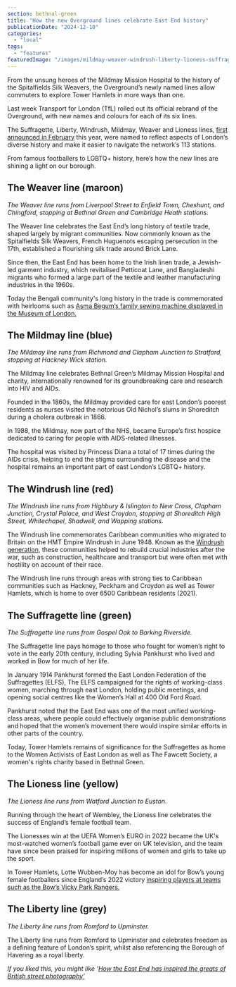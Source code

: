 ```yaml
---
section: bethnal-green
title: "How the new Overground lines celebrate East End history"
publicationDate: "2024-12-10"
categories: 
  - "local"
tags: 
  - "features"
featuredImage: "/images/mildmay-weaver-windrush-liberty-lioness-suffragette-overground-map.jpg"
---
```


From the unsung heroes of the Mildmay Mission Hospital to the history of the Spitalfields Silk Weavers, the Overground’s newly named lines allow commuters to explore Tower Hamlets in more ways than one.

Last week Transport for London (TfL) rolled out its official rebrand of the Overground, with new names and colours for each of its six lines. 

The Suffragette, Liberty, Windrush, Mildmay, Weaver and Lioness lines, [first announced in February](https://romanroadlondon.com/london-overground-lines-renamed-historical-references/) this year, were named to reflect aspects of London’s diverse history and make it easier to navigate the network’s 113 stations.

From famous footballers to LGBTQ+ history, here’s how the new lines are shining a light on our borough.

## The Weaver line (maroon)

_The Weaver line runs from Liverpool Street to Enfield Town, Cheshunt, and Chingford, stopping at Bethnal Green and Cambridge Heath stations._

The Weaver line celebrates the East End’s long history of textile trade, shaped largely by migrant communities. Now commonly known as the Spitalfields Silk Weavers, French Huguenots escaping persecution in the 17th, established a flourishing silk trade around Brick Lane. 

Since then, the East End has been home to the Irish linen trade, a Jewish-led garment industry, which revitalised Petticoat Lane, and Bangladeshi migrants who formed a large part of the textile and leather manufacturing industries in the 1960s. 

Today the Bengali community's long history in the trade is commemorated with heirlooms such as [Asma Begum’s family sewing machine displayed in the Museum of London.](https://poplarlondon.co.uk/asma-begum-sewing-machine-museum-london/)

## The Mildmay line (blue)

_The Mildmay line runs from Richmond and Clapham Junction to Stratford, stopping at Hackney Wick station._

The Mildmay line celebrates Bethnal Green’s Mildmay Mission Hospital and charity, internationally renowned for its groundbreaking care and research into HIV and AIDs.

Founded in the 1860s, the Mildmay provided care for east London’s poorest residents as nurses visited the notorious Old Nichol’s slums in Shoreditch during a cholera outbreak in 1866. 

In 1988, the Mildmay, now part of the NHS, became Europe’s first hospice dedicated to caring for people with AIDS-related illnesses. 

The hospital was visited by Princess Diana a total of 17 times during the AIDs crisis, helping to end the stigma surrounding the disease and the hospital remains an important part of east London’s LGBTQ+ history. 

## The Windrush line (red)

_The Windrush line runs from Highbury & Islington to New Cross, Clapham Junction, Crystal Palace, and West Croydon, stopping at Shoreditch High Street, Whitechapel, Shadwell, and Wapping stations._

The Windrush line commemorates Caribbean communities who migrated to Britain on the HMT Empire Windrush in June 1948. Known as the [Windrush generation](https://www.nationalwindrushmuseum.com/), these communities helped to rebuild crucial industries after the war, such as construction, healthcare and transport but were often met with hostility on account of their race. 

The Windrush line runs through areas with strong ties to Caribbean communities such as Hackney, Peckham and Croydon as well as Tower Hamlets, which is home to over 6500 Caribbean residents (2021).

## The Suffragette line (green)

_The Suffragette line runs from Gospel Oak to Barking Riverside._

The Suffragette line pays homage to those who fought for women’s right to vote in the early 20th century, including Sylvia Pankhurst who lived and worked in Bow for much of her life.

In January 1914 Pankhurst formed the East London Federation of the Suffragettes (ELFS), The ELFS campaigned for the rights of working-class women, marching through east London, holding public meetings, and opening social centres like the Women’s Hall at 400 Old Ford Road.

Pankhurst noted that the East End was one of the most unified working-class areas, where people could effectively organise public demonstrations and hoped that the women’s movement there would inspire similar efforts in other parts of the country.

Today, Tower Hamlets remains of significance for the Suffragettes as home to the Women Activists of East London as well as The Fawcett Society, a women's rights charity based in Bethnal Green.

## The Lioness line (yellow)

_The Lioness line runs from Watford Junction to Euston._

Running through the heart of Wembley, the Lioness line celebrates the success of England’s female football team. 

The Lionesses win at the UEFA Women’s EURO in 2022 became the UK's most-watched women’s football game ever on UK television, and the team have since been praised for inspiring millions of women and girls to take up the sport. 

In Tower Hamlets, Lotte Wubben-Moy has become an idol for Bow’s young female footballers since England’s 2022 victory [inspiring players at teams such as the Bow’s Vicky Park Rangers.](https://romanroadlondon.com/places/vicky-park-rangers-fc/)

## The Liberty line (grey)

_The Liberty line runs from Romford to Upminster._

The Liberty line runs from Romford to Upminster and celebrates freedom as a defining feature of London’s spirit, whilst also referencing the Borough of Havering as a royal liberty. 

_If you liked this, you might like ‘[How the East End has inspired the greats of British street photography'](https://bethnalgreenlondon.co.uk/east-end-street-photography-history/)_
